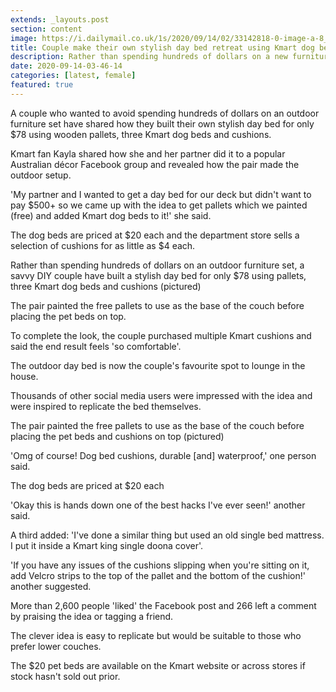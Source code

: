 ```yaml
---
extends: _layouts.post
section: content
image: https://i.dailymail.co.uk/1s/2020/09/14/02/33142818-0-image-a-8_1600047192482.jpg 
title: Couple make their own stylish day bed retreat using Kmart dog beds and cushions 
description: Rather than spending hundreds of dollars on a new furniture set, a DIY couple have shared how they built a day bed for only $78 using pallets, pet beds and cushions from Kmart Australia. 
date: 2020-09-14-03-46-14 
categories: [latest, female] 
featured: true 
--- 
```

A couple who wanted to avoid spending hundreds of dollars on an outdoor furniture set have shared how they built their own stylish day bed for only $78 using wooden pallets, three Kmart dog beds and cushions.

Kmart fan Kayla shared how she and her partner did it to a popular Australian décor Facebook group and revealed how the pair made the outdoor setup.

'My partner and I wanted to get a day bed for our deck but didn't want to pay $500+ so we came up with the idea to get pallets which we painted (free) and added Kmart dog beds to it!' she said.

The dog beds are priced at $20 each and the department store sells a selection of cushions for as little as $4 each.

Rather than spending hundreds of dollars on an outdoor furniture set, a savvy DIY couple have built a stylish day bed for only $78 using pallets, three Kmart dog beds and cushions (pictured)

The pair painted the free pallets to use as the base of the couch before placing the pet beds on top.  

To complete the look, the couple purchased multiple Kmart cushions and said the end result feels 'so comfortable'.

The outdoor day bed is now the couple's favourite spot to lounge in the house.  

Thousands of other social media users were impressed with the idea and were inspired to replicate the bed themselves.

The pair painted the free pallets to use as the base of the couch before placing the pet beds and cushions on top (pictured)

'Omg of course! Dog bed cushions, durable [and] waterproof,' one person said.

The dog beds are priced at $20 each

'Okay this is hands down one of the best hacks I've ever seen!' another said.

A third added: 'I've done a similar thing but used an old single bed mattress. I put it inside a Kmart king single doona cover'.

'If you have any issues of the cushions slipping when you're sitting on it, add Velcro strips to the top of the pallet and the bottom of the cushion!' another suggested.

More than 2,600 people 'liked' the Facebook post and 266 left a comment by praising the idea or tagging a friend. 

The clever idea is easy to replicate but would be suitable to those who prefer lower couches.  

The $20 pet beds are available on the Kmart website or across stores if stock hasn't sold out prior.

